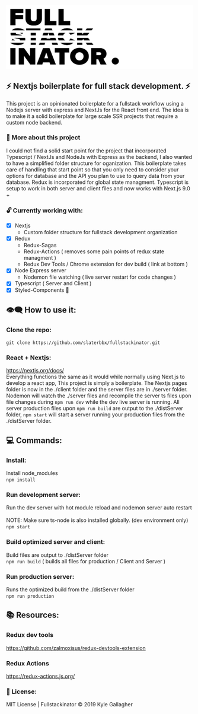 ![nextjs fullstackinator](headerIMG.jpg)

## ⚡️ Nextjs boilerplate for full stack development. ⚡️
This project is an opinionated boilerplate for a fullstack workflow using a Nodejs server with express and NextJs for the React front end. The idea is to make it a solid boilerplate for large scale SSR projects that require a custom node backend.  

### 🔎 More about this project
I could not find a solid start point for the project that incorporated Typescript / NextJs and NodeJs with Express as the backend, I also wanted to have a simplified folder structure for oganization. This boilerplate takes care of handling that start point so that you only need to consider your options for database and the API you plan to use to query data from your database. Redux is incorporated for global state managment. Typescript is setup to work in both server and client files and now works with Next.js 9.0 +  

### 🔓 Currently working with:
- [x] Nextjs
  - Custom folder structure for fullstack development organization
- [x] Redux
  - Redux-Sagas
  - Redux-Actions ( removes some pain points of redux state managment )
  - Redux Dev Tools / Chrome extension for dev build ( link at bottom )
- [x] Node Express server
  - Nodemon file watching ( live server restart for code changes )
- [x] Typescript ( Server and Client )
- [x] Styled-Components 💅  
 
## 👁‍🗨 How to use it:
### Clone the repo:
```
git clone https://github.com/slaterbbx/fullstackinator.git
```
### React + Nextjs:
https://nextjs.org/docs/  
Everything functions the same as it would while normally using Next.js to develop a react app, This project is simply a boilerplate. The Nextjs pages folder is now in the ./client folder and the server files are in ./server folder. Nodemon will watch the ./server files and recompile the server ts files upon file changes during `npm run dev` while the dev live server is running. All server production files upon `npm run build` are output to the ./distServer folder, `npm start` will start a server running your production files from the ./distServer folder.

## 💻 Commands:
### Install:
Install node_modules  
`npm install`
### Run development server:
Run the dev server with hot module reload and nodemon server auto restart<br>  
NOTE: Make sure ts-node is also installed globally. (dev environment only)
`npm start`
### Build optimized server and client:
Build files are output to ./distServer folder  
`npm run build` ( builds all files for production / Client and Server )
### Run production server:
Runs the optimized build from the ./distServer folder  
`npm run production`  

## 📚 Resources:
### Redux dev tools
https://github.com/zalmoxisus/redux-devtools-extension
### Redux Actions
https://redux-actions.js.org/

### 📝 License:
MIT License | Fullstackinator © 2019 Kyle Gallagher